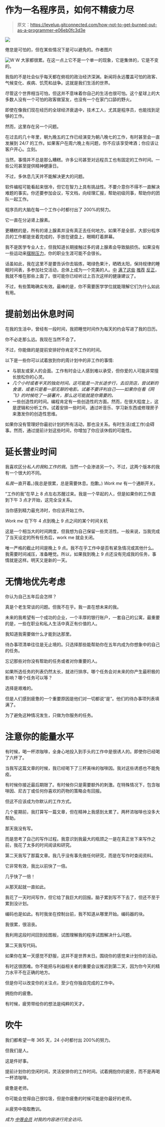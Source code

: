 # 作为一名程序员，如何不精疲力尽

> 原文：<https://levelup.gitconnected.com/how-not-to-get-burned-out-as-a-programmer-e06eb0fc3d3e>

![](img/22d09b15554623cd6eb24f8dbd17b5b6.png)

倦怠是可怕的，但在某些情况下是可以避免的。作者图片

![W](img/1345f652d238dac9da84e9821af7991d.png)  W 大家都很累。在这一点上它不是一个单一的现象，它是集体的，它是不变的。

我指的不是社会似乎每天都在俯视的政治经济深渊。新闻将永远覆盖可怕的政客、气候变化、疾病、饥荒和战争。这就是我们生活的世界。

尽管这个世界相当可怕，但这并不意味着你自己的生活也很可怕。这个星球上的大多数人没有一个可怕的政客做室友，也没有一个在家门口舔的野火。

即使在像我们现在经历的全球经济衰退中，技术工人，尤其是程序员，也能找到足够的工作。

然而，这里存在另一个问题。

在过去的几十年里，朝九晚五的工作已经演变为朝八晚七的工作，有时甚至会一直发展到 24/7 的工作。如果客户在周六晚上有问题，你不应该享受啤酒；你应该让客户开心。立刻。

当然，事情并不总是那么糟糕。许多公司甚至对远程员工也有固定的工作时间。一些公司甚至提供精神健康日。

不过，多休息几天并不能解决更大的问题。

软件编程可能看起来很冷，但它在智力上具有挑战性。不要介意你不得不一直解决难题的事实。你还要参加会议，写文档，向经理汇报，帮助初级同事，帮助你的团队一起工作。

程序员的大脑在每一个工作小时都付出了 200%的努力。

它一直在分泌肾上腺素。

更糟糕的是，所有的肾上腺素并没有真正去任何地方。如果不是全部，大部分程序员的工作都是坐着完成的，手放在键盘上，眼睛盯着屏幕。

我不是医学专业人士，但我知道长期接触过多的肾上腺素会导致脑损伤。如果没有一些运动来[摆脱压力](https://www.health.harvard.edu/staying-healthy/exercising-to-relax)，你的职业生涯可能不会很长。

话虽如此，我在这里不是要告诉你去锻炼，喝绿色果汁，晒晒太阳，保持规律的睡眠时间表，多参加社交活动，总体上成为一个完美的人。[中](https://towardsdatascience.com/10-essential-tips-to-avoid-programming-burnout-2eb6cb3b38f#:~:text=By%20far%20the%20most%20effective,you%20program%20—%20with%20one%20exception.) [满了这些](https://medium.com/@karolisram/preventing-burnout-for-programmers-12b4968adbaa) [推荐](https://medium.com/in-fitness-and-in-health/3-habits-of-incredibly-healthy-people-e3bc5ffb4b00) [反正](https://medium.com/hackernoon/im-32-and-spent-200k-on-biohacking-became-calmer-thinner-extroverted-healthier-happier-2a2e846ae113)，我就不堆在那些上面了。很可能你已经听过上百次这样的健康建议了。

不过，有些策略确实有效。最棒的是，你不需要医学学位就能理解它们为什么如此有用。

# 提前划出休息时间

在我的生活中，曾经有一段时间，我把睡觉时间作为每天的约会写进了我的日历。

你不必走那么远。我现在当然不会了。

不过，你能做的是提前安排好你肯定不工作的时间。

以下是一些你可以试着放到你的周计划中的非工作的事情:

*   与朋友或家人的会面。工作有时会让人感到难以承受，但你爱的人可能非常擅长放松你的心灵。
*   *几个小时或者半天的独处时间。这可能是一次长途步行，去旧货店，尝试新的食谱，或者只是看一部无聊的电影。试着不要评判自己——如果你在看《网飞》的时候吃了一袋薯片，那么这可能就是你需要的。*
*   一些创造性的时间。编程肯定有一些创造性的方面。然而，在很大程度上，这是逻辑和分析工作。试着安排一些时间，通过听音乐、学习新东西或修理房子来激发你的创造性思维。

如果你没有管理好你最初计划的所有活动，那也没关系。有时生活(或工作)会碍事。然而，通过提前计划这些时间，你增加了你应该休假的可能性。

# 延长营业时间

我喜欢区分*私人的我*和*工作的我*。当然一个会渗进另一个。不过，这两个版本的我有一个很大的不同。

*私我*一直开着。)我总是很累，总是需要休息。抱歉。) *Work me* 有一个通断开关。

“工作的我”在早上 8 点左右苏醒过来。我是一个早起的人，但是如果你的工作直到下午 3 点才开始，这完全没关系。

当你感到精力最充沛时，你应该开始工作。

*Work me* 在下午 4 点到晚上 9 点之间的某个时间关机

这是一个相当大的时间跨度，但我想为自己保留一些灵活性。一般来说，当我完成了当天设定的所有任务后，work me 就会关闭。

唯一严格的截止时间是晚上 9 点。我不在乎工作中是否有紧急情况或其他什么。我需要时间减压，准备睡觉。所以，如果我到晚上 9 点还没有完成我的任务，事情就是这样。明天又是新的一天。

# 无情地优先考虑

你认为自己五年后会怎样？

真是个老生常谈的问题。但我不在乎。我一直在想未来的我。

未来的我希望有一个成功的企业，一个丰厚的银行账户，一套自己的公寓，最重要的是，一些在职业和私人生活中真正有价值的人。

我知道我需要做什么才能到达那里。

待办事项清单往往是无止境的。只选择那些能帮助你在五年内成为你想象中的自己的任务。

忘记那些对你没有帮助的任务或者对你重要的人。

如果所选任务的列表仍然太长，就进行排序。哪个任务会对未来的你产生最积极的影响？哪个任务可以等？

选择是艰难的。

但是人们感到疲惫的一个重要原因是他们对一切都说“是”。他们的待办事项列表填满了。

为了避免这种情况发生，只做为你服务的任务。

# 注意你的能量水平

有时候，喝一杯浓咖啡，全身心地投入到手头的工作中是很诱人的。即使你已经喝了六杯了。

当我写这篇文章的时候，我已经喝下了三杯美味的咖啡因。我对这些诱惑也不能免疫。

有时候你接近最后期限了。有时候你只是需要额外的刺激。在特殊情况下，包含咖啡因、尼古丁或任何你喜欢的药物的策略会有回报。

但这不应该成为你默认的工作方式。

几个星期前，我打算写一篇文章，但在精神上我感到太累了。两杯浓咖啡也没多大帮助。

那天我没有写。

而是思考了自己的写作过程。我意识到我最大的瓶颈之一是在真正坐下来写作之前，我花了太多的时间阅读和研究。

第二天我写了那篇文章。我几乎没有事先做任何研究，而是在写作时查阅资料。

它非常有效，我比以前快了一倍。

几乎快了一倍！

从那天起就一直如此。

我花了一天时间写作，但它给了我巨大的回报。脑子累到写不下去了，但还不至于累到没计划。

编码也是如此。有时我坐在控制台前，我不知道从哪里开始。编码器的块。

我很累，很沮丧。

我利用这段时间回到绘图板，试图理解我的程序试图解决什么问题。

第二天我写代码。

如果你在某一天感觉不舒服，这并不是世界末日。围绕你的感觉来计划你的活动。

有时这很困难。你不能把与利益相关者的重要会议推迟到第二天，因为你今天的精力水平不在正确的地方。

但是你可以改变你的关注点，至少在你独自完成的工作中。

拥抱你的疲惫。

有时候，疲劳带给你的想法是纯粹的天才。

# 吹牛

我们都希望一年 365 天，24 小时都付出 200%的努力。

但我们是人。

这是件好事。

提前计划你的空闲时间，灵活安排你的工作时间。试着拥抱你的疲劳，而不是再喝一杯浓咖啡。

疲惫是老师。

你可能会觉得自己很垃圾，但是你疲惫的时候可能是你最好的老师。

从疲劳中吸取教训。

*成为* [*中等会员*](https://arijoury.medium.com/membership) *对我的内容进行完全访问。*
